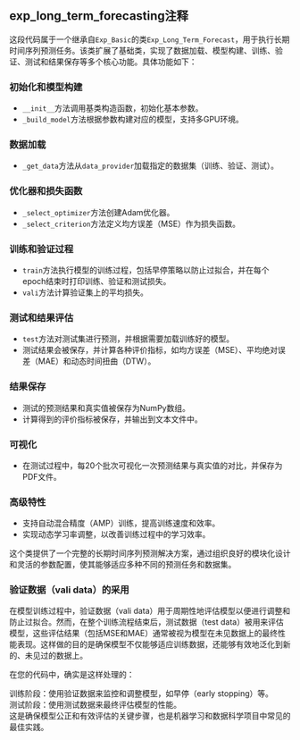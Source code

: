 ## exp_long_term_forecasting注释
这段代码属于一个继承自`Exp_Basic`的类`Exp_Long_Term_Forecast`，用于执行长期时间序列预测任务。该类扩展了基础类，实现了数据加载、模型构建、训练、验证、测试和结果保存等多个核心功能。具体功能如下：

### 初始化和模型构建
- `__init__`方法调用基类构造函数，初始化基本参数。
- `_build_model`方法根据参数构建对应的模型，支持多GPU环境。

### 数据加载
- `_get_data`方法从`data_provider`加载指定的数据集（训练、验证、测试）。

### 优化器和损失函数
- `_select_optimizer`方法创建Adam优化器。
- `_select_criterion`方法定义均方误差（MSE）作为损失函数。

### 训练和验证过程
- `train`方法执行模型的训练过程，包括早停策略以防止过拟合，并在每个epoch结束时打印训练、验证和测试损失。
- `vali`方法计算验证集上的平均损失。

### 测试和结果评估
- `test`方法对测试集进行预测，并根据需要加载训练好的模型。
- 测试结果会被保存，并计算各种评价指标，如均方误差（MSE）、平均绝对误差（MAE）和动态时间扭曲（DTW）。

### 结果保存
- 测试的预测结果和真实值被保存为NumPy数组。
- 计算得到的评价指标被保存，并输出到文本文件中。

### 可视化
- 在测试过程中，每20个批次可视化一次预测结果与真实值的对比，并保存为PDF文件。

### 高级特性
- 支持自动混合精度（AMP）训练，提高训练速度和效率。
- 实现动态学习率调整，以改善训练过程中的学习效率。

这个类提供了一个完整的长期时间序列预测解决方案，通过组织良好的模块化设计和灵活的参数配置，使其能够适应多种不同的预测任务和数据集。  
### 验证数据（vali data）的采用
在模型训练过程中，验证数据（vali data）用于周期性地评估模型以便进行调整和防止过拟合。然而，在整个训练流程结束后，测试数据（test data）被用来评估模型，这些评估结果（包括MSE和MAE）通常被视为模型在未见数据上的最终性能表现。这样做的目的是确保模型不仅能够适应训练数据，还能够有效地泛化到新的、未见过的数据上。  

在您的代码中，确实是这样处理的：  

训练阶段：使用验证数据来监控和调整模型，如早停（early stopping）等。  
测试阶段：使用测试数据来最终评估模型的性能。  
这是确保模型公正和有效评估的关键步骤，也是机器学习和数据科学项目中常见的最佳实践。  
